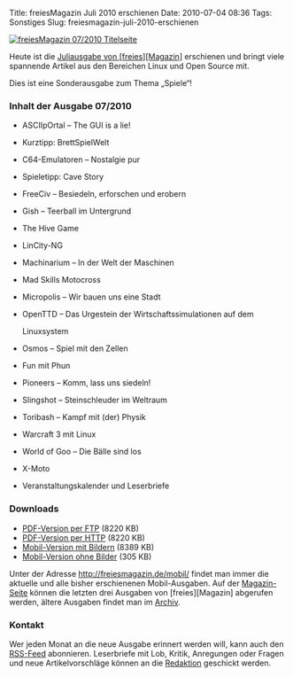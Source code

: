 Title: freiesMagazin Juli 2010 erschienen
Date: 2010-07-04 08:36
Tags: Sonstiges
Slug: freiesmagazin-juli-2010-erschienen

[![freiesMagazin 07/2010
Titelseite](http://www.freiesmagazin.de/system/files/freiesmagazin-2010-07.png)](http://www.freiesmagazin.de/freiesMagazin-2010-07)


Heute ist die [Juliausgabe von
[freies][Magazin]](http://www.freiesmagazin.de/freiesMagazin-2010-07)
erschienen und bringt viele spannende Artikel aus den Bereichen Linux
und Open Source mit.


Dies ist eine Sonderausgabe zum Thema „Spiele“!


### Inhalt der Ausgabe 07/2010


-   ASCIIpOrtal – The GUI is a lie!
-   Kurztipp: BrettSpielWelt
-   C64-Emulatoren – Nostalgie pur
-   Spieletipp: Cave Story
-   FreeCiv – Besiedeln, erforschen und erobern
-   Gish – Teerball im Untergrund
-   The Hive Game
-   LinCity-NG
-   Machinarium – In der Welt der Maschinen
-   Mad Skills Motocross
-   Micropolis – Wir bauen uns eine Stadt
-   OpenTTD – Das Urgestein der Wirtschaftssimulationen auf dem  
   
    
    Linuxsystem
-   Osmos – Spiel mit den Zellen
-   Fun mit Phun
-   Pioneers – Komm, lass uns siedeln!
-   Slingshot – Steinschleuder im Weltraum
-   Toribash – Kampf mit (der) Physik
-   Warcraft 3 mit Linux
-   World of Goo – Die Bälle sind los
-   X-Moto
-   Veranstaltungskalender und Leserbriefe


<!--break--><!--break-->

### Downloads


-   [PDF-Version per
    FTP](ftp://ftp.freiesmagazin.de/2010/freiesMagazin-2010-07.pdf)
    (8220 KB)
-   [PDF-Version per
    HTTP](http://www.freiesmagazin.de/ftp/2010/freiesMagazin-2010-07.pdf)
    (8220 KB)
-   [Mobil-Version mit
    Bildern](http://www.freiesmagazin.de/mobil/freiesMagazin-2010-07-bilder.html)
    (8389 KB)
-   [Mobil-Version ohne
    Bilder](http://www.freiesmagazin.de/mobil/freiesMagazin-2010-07.html)
    (305 KB)


Unter der Adresse <http://freiesmagazin.de/mobil/> findet man immer die
aktuelle und alle bisher erschienenen Mobil-Ausgaben. Auf der
[Magazin-Seite](http://www.freiesmagazin.de/magazin) können die letzten
drei Ausgaben von
[freies][Magazin]
abgerufen werden, ältere Ausgaben findet man im
[Archiv](http://www.freiesmagazin.de/archiv).


### Kontakt


Wer jeden Monat an die neue Ausgabe erinnert werden will, kann auch den
[RSS-Feed](http://www.freiesmagazin.de/rss.xml) abonnieren. Leserbriefe
mit Lob, Kritik, Anregungen oder Fragen und neue Artikelvorschläge
können an die [Redaktion](http://www.freiesmagazin.de/kontakt) geschickt
werden.



